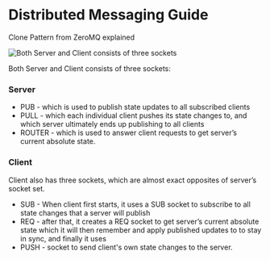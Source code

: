 # Distributed Messaging Guide 
Clone Pattern from ZeroMQ explained

![Both Server and Client consists of three sockets](http://res.cloudinary.com/bfunc/image/upload/v1517130840/ZeroMQ_semantics_bvzzxt.jpg "Clone Pattern")

Both Server and Client consists of three sockets: 

### Server
* PUB - which is used to publish state updates to all subscribed clients
* PULL - which each individual client pushes its state changes to, and which server ultimately ends up publishing to all clients
* ROUTER - which is used to answer client requests to get server’s current absolute state. 

### Client
Client also has three sockets, which are almost exact opposites of server’s socket set. 
* SUB - When client first starts, it uses a SUB socket to subscribe to all state changes that a server will publish
* REQ - after that, it creates a REQ socket to get server’s current absolute state which it will then remember and apply published updates to to stay in sync, and finally it uses
* PUSH - socket to send client's own state changes to the server.

